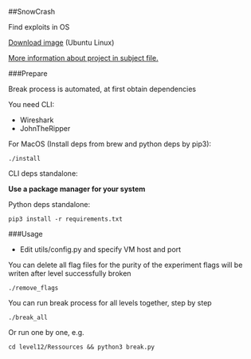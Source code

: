 ##SnowCrash

Find exploits in OS

[Download image](https://projects.intra.42.fr/uploads/document/document/2944/SnowCrash.iso) (Ubuntu Linux)

[More information about project in subject file.](https://cdn.intra.42.fr/pdf/pdf/19578/en.subject.pdf)

###Prepare

Break process is automated, at first obtain dependencies

You need CLI:
- Wireshark
- JohnTheRipper

For MacOS (Install deps from brew and python deps by pip3):

```shell
./install
```

CLI deps standalone:

**Use a package manager for your system** 

Python deps standalone:

```shell
pip3 install -r requirements.txt
```

###Usage

- Edit utils/config.py and specify VM host and port

You can delete all flag files for the purity of the experiment flags will be writen after level successfully broken
```shell
./remove_flags
```

You can run break process for all levels together, step by step

```shell
./break_all
```

Or run one by one, e.g.
```shell
cd level12/Ressources && python3 break.py
```
